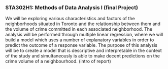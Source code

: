 ### STA302H1: Methods of Data Analysis I (final Project)

We will be exploring various characteristics and factors of the neighborhoods situated in Toronto and the 
relationship between them and the volume of crime committed in each associated neighborhood. The 
analysis will be performed through multiple linear regression, where we will build a model which uses a 
number of explanatory variables in order to predict the outcome of a response variable. The purpose of 
this analysis will be to create a model that is descriptive and interpretable in the context of the study and 
simultaneously is able to make decent predictions on the crime volume of a neighbourhood. (intro of report) 
